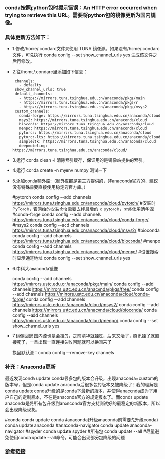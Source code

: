 
### conda按照python包时提示错误：An HTTP error occurred when trying to retrieve this URL。需要将python包的镜像更新为国内镜像。

### 具体更新方法如下：
* 1.修改/home/.condarc文件来使用 TUNA 镜像源。如果没有/home/.condarc文件，可先执行 conda config --set show_channel_urls yes 生成该文件之后再修改。
* 2.往/home/.condarc里添加如下信息：
     
       channels:
         - defaults
       show_channel_urls: true
       default_channels:
         - https://mirrors.tuna.tsinghua.edu.cn/anaconda/pkgs/main
         - https://mirrors.tuna.tsinghua.edu.cn/anaconda/pkgs/r
         - https://mirrors.tuna.tsinghua.edu.cn/anaconda/pkgs/msys2
       custom_channels:
         conda-forge: https://mirrors.tuna.tsinghua.edu.cn/anaconda/cloud
         msys2: https://mirrors.tuna.tsinghua.edu.cn/anaconda/cloud
         bioconda: https://mirrors.tuna.tsinghua.edu.cn/anaconda/cloud
         menpo: https://mirrors.tuna.tsinghua.edu.cn/anaconda/cloud
         pytorch: https://mirrors.tuna.tsinghua.edu.cn/anaconda/cloud
         pytorch-lts: https://mirrors.tuna.tsinghua.edu.cn/anaconda/cloud
         simpleitk: https://mirrors.tuna.tsinghua.edu.cn/anaconda/cloud
         deepmodeling: https://mirrors.tuna.tsinghua.edu.cn/anaconda/cloud/

* 3.运行 conda clean -i 清除索引缓存，保证用的是镜像站提供的索引。
* 4.运行 conda create -n myenv numpy 测试一下

* 5.添加conda额外库:（额外库都是第三方提供的，非anaconda官方的，建议没有特殊需要直接使用稳定的官方库。）

  #pytorch
conda config --add channels https://mirrors.tuna.tsinghua.edu.cn/anaconda/cloud/pytorch/
  #安装时PyTorch，官网给的安装命令需要去掉最后的-c pytorch，才能使用清华源
  #conda-forge
  conda config --add channels https://mirrors.tuna.tsinghua.edu.cn/anaconda/cloud/conda-forge/
  #msys2
  conda config --add channels https://mirrors.tuna.tsinghua.edu.cn/anaconda/cloud/msys2/
  #bioconda
  conda config --add channels https://mirrors.tuna.tsinghua.edu.cn/anaconda/cloud/bioconda/
  #menpo
  conda config --add channels https://mirrors.tuna.tsinghua.edu.cn/anaconda/cloud/menpo/
  #设置搜索时显示通道地址
  conda config --set show_channel_urls yes

* 6.中科大anaconda镜像

  conda config --add channels https://mirrors.ustc.edu.cn/anaconda/pkgs/main/
  conda config --add channels https://mirrors.ustc.edu.cn/anaconda/pkgs/free/
  conda config --add channels https://mirrors.ustc.edu.cn/anaconda/cloud/conda-forge/
  conda config --add channels https://mirrors.ustc.edu.cn/anaconda/cloud/msys2/
  conda config --add channels https://mirrors.ustc.edu.cn/anaconda/cloud/bioconda/
  conda config --add channels https://mirrors.ustc.edu.cn/anaconda/cloud/menpo/
  conda config --set show_channel_urls yes

* 7.镜像回退
   国内源也是会挂的，之前清华就挂过，后来又活了，腾讯挂了就直接死了，一旦出现一直连接失败问题就可以换回来了

  换回默认源：conda config --remove-key channels

### 补充：Anaconda更新
  最近发现conda update conda很多包的版本会升级，出现anaconda=custom的版本号，但是conda update anaconda后很多包的版本又被降级了！我的理解是conda update conda升级的是conda下最新的版本，并使得anaconda成为了用户自己的定制版本，不在是anaconda官方的规定版本了。而conda update anaconda是将所有包升级到ananconda官方支持测试好的最稳定的新版本，所以会出现降级现象。

  #conda
  conda update conda
  #anaconda(升级anaconda前需要先升级conda)
  conda update anaconda
  #anaconda-navigator
  conda update anaconda-navigator
  #spyder
  conda update spyder
  #所有包
  conda update --all
  #尽量避免使用conda update --all命令，可能会出现部分包降级的问题


### [参考链接](https://mirror.tuna.tsinghua.edu.cn/help/anaconda/) 
